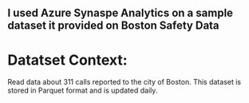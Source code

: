 ## I used Azure Synaspe Analytics on a sample dataset it provided on Boston Safety Data 

# Datatset Context: 
Read data about 311 calls reported to the city of Boston. This dataset is stored in Parquet format and is updated daily.
